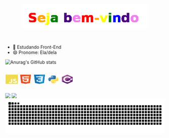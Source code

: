 <div align="center">
<p align="center">
  <img src="./assets/seja_bem_vindo_transparente.gif" alt="Seja bem-vindo" />
</p>
 </div>
 
 <img align="center" alt="" src="./src/header-gif.gif">
 
- 🌱 Estudando Front-End
- 😄 Pronome: Ela/dela

 ![Anurag's GitHub stats](https://github-readme-stats.vercel.app/api?username=Daiifp&show_icons=true&theme=tokyonight)

 <div style="display: inline_block"><br>
  <img align="center" alt="Dai-js" height="30" width="40" src="https://raw.githubusercontent.com/devicons/devicon/master/icons/javascript/javascript-plain.svg">
  <img align="center" alt="Dai-HTML" height="30" width="40" src="https://raw.githubusercontent.com/devicons/devicon/master/icons/html5/html5-original.svg">
  <img align="center" alt="Dai-CSS" height="30" width="40" src="https://raw.githubusercontent.com/devicons/devicon/master/icons/css3/css3-original.svg">
  <img align="center" alt="Dai-Python" height="30" width="40" src="https://raw.githubusercontent.com/devicons/devicon/master/icons/python/python-original.svg">
  <img align="center" alt="Dai-Csharp" height="30" width="40" src="https://raw.githubusercontent.com/devicons/devicon/master/icons/csharp/csharp-original.svg">
</div>
  
  ##
 
<div> 
  <a href="https://instagram.com/daii_pedroso" target="_blank"><img src="https://img.shields.io/badge/-Instagram-%23E4405F?style=for-the-badge&logo=instagram&logoColor=white" target="_blank"></a>
  <a href = "mailto:dfreitaspedroso@gmail.com"><img src="https://img.shields.io/badge/-Gmail-%23333?style=for-the-badge&logo=gmail&logoColor=white" target="_blank"></a>

</div>

 <picture align="center">
   <source media="(prefers-color-scheme: dark)" srcset="https://raw.githubusercontent.com/daiifp/daiifp/output/github-contribution-grid-snake-dark.svg">
   <source media="(prefers-color-scheme: light)" srcset="https://raw.githubusercontent.com/daiifp/daiifp/output/github-contribution-grid-snake-dark.svg">
   <img align="center" alt="github contribution grid snake animation" src="https://raw.githubusercontent.com/daiifp/daiifp/output/github-contribution-grid-snake.svg">
 </picture> 
